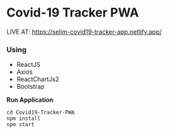 # Covid-19 Tracker PWA

LIVE AT: https://selim-covid19-tracker-app.netlify.app/

### Using

* ReactJS
* Axios
* ReactChartJs2
* Bootstrap

**Run Application**

```
cd Covid19-Tracker-PWA
npm install
npm start
```

